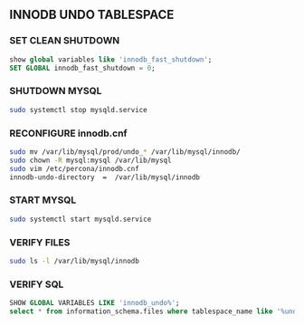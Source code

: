 ## INNODB UNDO TABLESPACE

### SET CLEAN SHUTDOWN
```sql
show global variables like 'innodb_fast_shutdown';
SET GLOBAL innodb_fast_shutdown = 0;
```

### SHUTDOWN MYSQL
```sh
sudo systemctl stop mysqld.service
```

### RECONFIGURE innodb.cnf  
```sh
sudo mv /var/lib/mysql/prod/undo_* /var/lib/mysql/innodb/
sudo chown -R mysql:mysql /var/lib/mysql
sudo vim /etc/percona/innodb.cnf
innodb-undo-directory  =  /var/lib/mysql/innodb
```

### START MYSQL
```sh
sudo systemctl start mysqld.service
```

### VERIFY FILES
```sh
sudo ls -l /var/lib/mysql/innodb
```

### VERIFY SQL
```sql
SHOW GLOBAL VARIABLES LIKE 'innodb_undo%';
select * from information_schema.files where tablespace_name like '%undo%'\G
```
